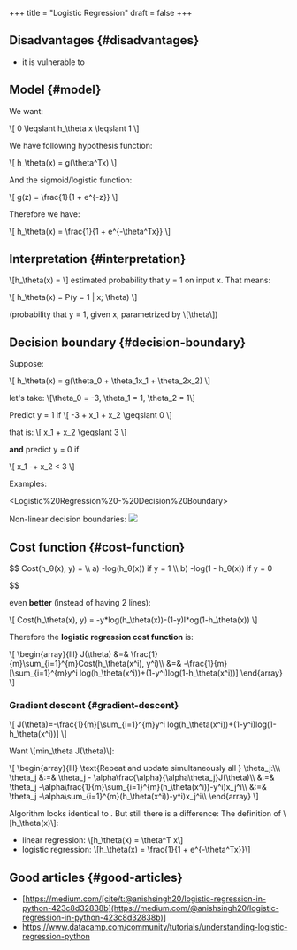 +++
title = "Logistic Regression"
draft = false
+++

## Disadvantages {#disadvantages}

-   it is vulnerable to


## Model {#model}

We want:

\\[ 0 \leqslant h\_\theta x \leqslant 1 \\]

We have following hypothesis function:

\\[ h\_\theta(x) = g(\theta^Tx) \\]

And the sigmoid/logistic function:

\\[ g(z) = \frac{1}{1 + e^{-z}} \\]

Therefore we have:

\\[ h\_\theta(x) = \frac{1}{1 + e^{-\theta^Tx}} \\]


## Interpretation {#interpretation}

\\[h\_\theta(x) = \\] estimated probability that y = 1 on input x. That means:

\\[ h\_\theta(x) = P(y = 1 | x; \theta) \\]

(probability that y = 1, given x, parametrized by \\[\theta\\])


## Decision boundary {#decision-boundary}

Suppose:

\\[ h\_\theta(x) = g(\theta\_0 + \theta\_1x\_1 + \theta\_2x\_2) \\]

let's take: \\[\theta\_0 = -3, \theta\_1 = 1, \theta\_2 = 1\\]

Predict y = 1 if \\[ -3 + x\_1 + x\_2 \geqslant 0 \\]

that is: \\[ x\_1 + x\_2 \geqslant 3 \\]

**and** predict y = 0 if

\\[ x\_1 -+ x\_2 < 3 \\]

Examples:

<Logistic%20Regression%20-%20Decision%20Boundary>

Non-linear decision boundaries: ![](Logistic%20Regression%20-%20Non-linear%20decision%20boundaries.png)


## Cost function {#cost-function}

$$ Cost(h_&theta;(x), y) = \\\\ a) -log(h_&theta;(x)) if y = 1 \\\\ b) -log(1 - h_&theta;(x)) if y = 0

$$

even **better** (instead of having 2 lines):

\\[ Cost(h\_\theta(x), y) = -y\*log(h\_\theta(x))-(1-y)l\*og(1-h\_\theta(x)) \\]

Therefore the **logistic regression cost function** is:

\\[ \begin{array}{lll} J(\theta) &=& \frac{1}{m}\sum\_{i=1}^{m}Cost(h\_\theta(x^i), y^i)\\\ &=& -\frac{1}{m}[\sum\_{i=1}^{m}y^i log(h\_\theta(x^i))+(1-y^i)log(1-h\_\theta(x^i))] \end{array} \\]


### Gradient descent {#gradient-descent}

\\[ J(\theta)=-\frac{1}{m}[\sum\_{i=1}^{m}y^i log(h\_\theta(x^i))+(1-y^i)log(1-h\_\theta(x^i))] \\]

Want \\[min\_\theta J(\theta)\\]:

\\[ \begin{array}{lll} \text{Repeat and update simultaneously all } \theta\_j:\\\\\\ \theta\_j &:=& \theta\_j - \alpha\frac{\alpha}{\alpha\theta\_j}J(\theta)\\\ &:=& \theta\_j -\alpha\frac{1}{m}\sum\_{i=1}^{m}(h\_\theta(x^i))-y^i)x\_j^i\\\ &:=& \theta\_j -\alpha\sum\_{i=1}^{m}(h\_\theta(x^i))-y^i)x\_j^i\\\ \end{array} \\]

Algorithm looks identical to . But still there is a difference: The definition of \\[h\_\theta(x)\\]:

-   linear regression: \\[h\_\theta(x) = \theta^T x\\]
-   logistic regression: \\[h\_\theta(x) = \frac{1}{1 + e^{-\theta^Tx}}\\]


## Good articles {#good-articles}

-   [https://medium.com/[cite/t:@anishsingh20/logistic-regression-in-python-423c8d32838b](https://medium.com/@anishsingh20/logistic-regression-in-python-423c8d32838b)]
-   <https://www.datacamp.com/community/tutorials/understanding-logistic-regression-python>